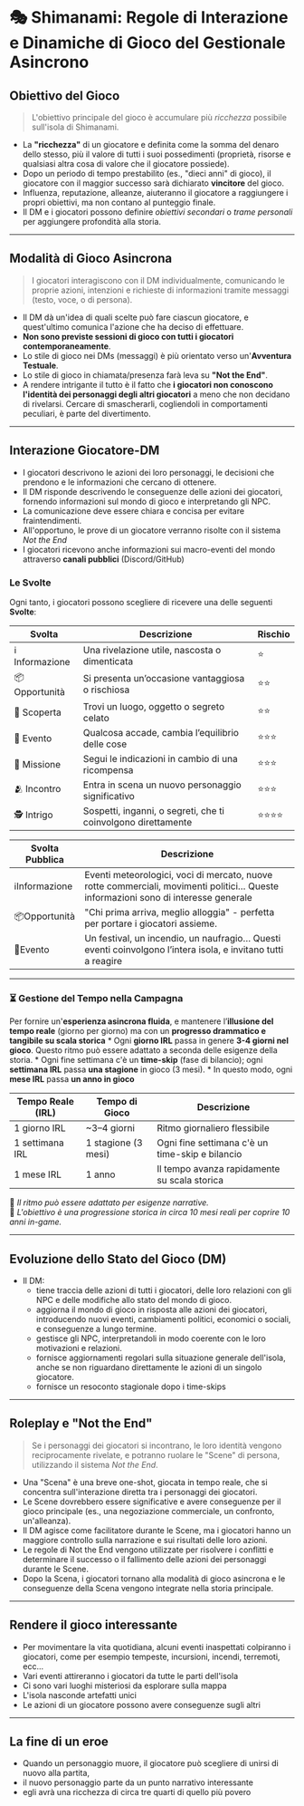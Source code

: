 
# 🎭 Shimanami: Regole di Interazione e Dinamiche di Gioco del Gestionale Asincrono


##   Obiettivo del Gioco

> L'obiettivo principale del gioco è accumulare più *ricchezza* possibile sull'isola di Shimanami.

* La **"ricchezza"** di un giocatore e definita come la somma del denaro dello stesso, più il valore di tutti i suoi possedimenti (proprietà, risorse e qualsiasi altra cosa di valore che il giocatore possiede).
* Dopo un periodo di tempo prestabilito (es., "dieci anni" di gioco), il giocatore con il maggior successo sarà dichiarato **vincitore** del gioco.
* Influenza, reputazione, alleanze, aiuteranno il giocatore a raggiungere i propri obiettivi, ma non contano al punteggio finale.
* Il DM e i giocatori possono definire *obiettivi secondari* o *trame personali* per aggiungere profondità alla storia.


---

##   Modalità di Gioco Asincrona

> I giocatori interagiscono con il DM individualmente, comunicando le proprie azioni, intenzioni e richieste di informazioni tramite messaggi (testo, voce, o di persona).

* Il DM dà un'idea di quali scelte può fare ciascun giocatore, e quest'ultimo comunica l'azione che ha deciso di effettuare.
* **Non sono previste sessioni di gioco con tutti i giocatori contemporaneamente**.
* Lo stile di gioco nei DMs (messaggi) è più orientato verso un'**Avventura Testuale**.
* Lo stile di gioco in chiamata/presenza farà leva su **"Not the End"**. 
* A rendere intrigante il tutto è il fatto che **i giocatori non conoscono l'identità dei personaggi degli altri giocatori** a meno che non decidano di rivelarsi. Cercare di smascherarli, cogliendoli in comportamenti peculiari, è parte del divertimento.


---

##   Interazione Giocatore-DM

* I giocatori descrivono le azioni dei loro personaggi, le decisioni che prendono e le informazioni che cercano di ottenere.
* Il DM risponde descrivendo le conseguenze delle azioni dei giocatori, fornendo informazioni sul mondo di gioco e interpretando gli NPC.
* La comunicazione deve essere chiara e concisa per evitare fraintendimenti.
* All'opportuno, le prove di un giocatore verranno risolte con il sistema *Not the End*
* I giocatori ricevono anche informazioni sui macro-eventi del mondo attraverso **canali pubblici** (Discord/GitHub)


### Le Svolte

Ogni tanto, i giocatori possono scegliere di ricevere una delle seguenti **Svolte**:

| Svolta          | Descrizione                                                   | Rischio |
| --------------- | ------------------------------------------------------------- | ------- |
| ℹ️ Informazione | Una rivelazione utile, nascosta o dimenticata                 | ⭐       |
| 📦 Opportunità  | Si presenta un’occasione vantaggiosa o rischiosa              | ⭐⭐      |
| 🔎 Scoperta     | Trovi un luogo, oggetto o segreto celato                      | ⭐⭐      |
| 🎉 Evento       | Qualcosa accade, cambia l’equilibrio delle cose               | ⭐⭐⭐     |
| 🎯 Missione     | Segui le indicazioni in cambio di una ricompensa              | ⭐⭐⭐     |
| 🫂 Incontro     | Entra in scena un nuovo personaggio significativo             | ⭐⭐⭐     |
| 🕵️ Intrigo     | Sospetti, inganni, o segreti, che ti coinvolgono direttamente | ⭐⭐⭐⭐    |

| Svolta Pubblica | Descrizione                                                                                                                        |
| --------------- | ---------------------------------------------------------------------------------------------------------------------------------- |
| ℹ️Informazione  | Eventi meteorologici, voci di mercato, nuove rotte commerciali, movimenti politici… Queste informazioni sono di interesse generale |
| 📦Opportunità   | "Chi prima arriva, meglio alloggia" - perfetta per portare i giocatori assieme.<br>                                                |
| 🎉Evento        | Un festival, un incendio, un naufragio… Questi eventi coinvolgono l’intera isola, e invitano tutti a reagire                       |


---

### ⏳ Gestione del Tempo nella Campagna

Per fornire un'**esperienza asincrona fluida**, e mantenere l’**illusione del tempo reale** (giorno per giorno) ma con un **progresso drammatico e tangibile su scala storica**
	* Ogni **giorno IRL** passa in genere **3-4 giorni nel gioco**. Questo ritmo può essere adattato a seconda delle esigenze della storia.
	* Ogni fine settimana c'è un **time-skip** (fase di bilancio); ogni **settimana IRL** passa **una stagione** in gioco (3 mesi).
	* In questo modo, ogni **mese IRL** passa **un anno in gioco**

| Tempo Reale (IRL) | Tempo di Gioco      | Descrizione                                     |
| ----------------- | ------------------- | ----------------------------------------------- |
| 1 giorno IRL      | ~3–4 giorni         | Ritmo giornaliero flessibile                    |
| 1 settimana IRL   | 1 stagione (3 mesi) | Ogni fine settimana c'è un time-skip e bilancio |
| 1 mese IRL        | 1 anno              | Il tempo avanza rapidamente su scala storica    |

🔹 *Il ritmo può essere adattato per esigenze narrative.*  
🔹 *L'obiettivo è una progressione storica in circa 10 mesi reali per coprire 10 anni in-game.*


---

##   Evoluzione dello Stato del Gioco (DM)

* Il DM: 
	* tiene traccia delle azioni di tutti i giocatori, delle loro relazioni con gli NPC e delle modifiche allo stato del mondo di gioco.
	* aggiorna il mondo di gioco in risposta alle azioni dei giocatori, introducendo nuovi eventi, cambiamenti politici, economici o sociali, e conseguenze a lungo termine.
	* gestisce gli NPC, interpretandoli in modo coerente con le loro motivazioni e relazioni.
	* fornisce aggiornamenti regolari sulla situazione generale dell'isola, anche se non riguardano direttamente le azioni di un singolo giocatore.
	* fornisce un resoconto stagionale dopo i time-skips


---

##   Roleplay e "Not the End"

> Se i personaggi dei giocatori si incontrano, le loro identità vengono reciprocamente rivelate, e potranno ruolare le "Scene" di persona, utilizzando il sistema *Not the End*.

* Una "Scena" è una breve one-shot, giocata in tempo reale, che si concentra sull'interazione diretta tra i personaggi dei giocatori.
* Le Scene dovrebbero essere significative e avere conseguenze per il gioco principale (es., una negoziazione commerciale, un confronto, un'alleanza).
* Il DM agisce come facilitatore durante le Scene, ma i giocatori hanno un maggiore controllo sulla narrazione e sui risultati delle loro azioni.
* Le regole di Not the End vengono utilizzate per risolvere i conflitti e determinare il successo o il fallimento delle azioni dei personaggi durante le Scene.
* Dopo la Scena, i giocatori tornano alla modalità di gioco asincrona e le conseguenze della Scena vengono integrate nella storia principale.


---

## Rendere il gioco interessante

* Per movimentare la vita quotidiana, alcuni eventi inaspettati colpiranno i giocatori, come per esempio tempeste, incursioni, incendi, terremoti, ecc...
* Vari eventi attireranno i giocatori da tutte le parti dell'isola 
* Ci sono vari luoghi misteriosi da esplorare sulla mappa
* L'isola nasconde artefatti unici
* Le azioni di un giocatore possono avere conseguenze sugli altri


---

## La fine di un eroe

* Quando un personaggio muore, il giocatore può scegliere di unirsi di nuovo alla partita, 
* il nuovo personaggio parte da un punto narrativo interessante
* egli avrà una ricchezza di circa tre quarti di quello più povero

